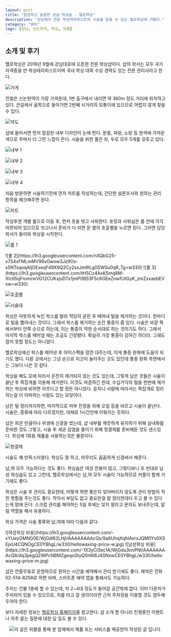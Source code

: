 ```yaml
---
layout: post
title: "깔끔하고 꼼꼼한 강남 왁싱숍 - 헬로왁싱"
description: "강남에서 전문 왁싱테라피스트의 시술을 받을 수 있는 헬로왁싱에 가봤다."
category: "뷰티"
tags: [강남, 신논현역, 왁싱, 위블]
---
```


## 소개 및 후기

헬로왁싱은 2016년 9월에 강남대로에 오픈한 전문 왁싱샵이다.
샵의 왁서는 모두 국가 자격증을 딴 왁싱테라피스트이며
국내 왁싱 대회 수상 경력도 있는 전문 관리사라고 한다.

![가게](https://lh3.googleusercontent.com/JGOBhpiHdEF80OFNT5G-d5hC8o8mkn5YcM715USOdos9iVMak-B_MOPh6JCP3od-mFwINqz2VXu5iA=s560)

전철은 신논현역이 가장 가까운데,
1번 출구에서 내리면 약 360m 정도 거리에 위치하고 있다.
큰길에서 골목으로 들어가면 2번째 사거리의 모퉁이에 있으므로
어렵지 않게 찾을 수 있다.

![약도](https://lh3.googleusercontent.com/-V3K2NEs7ZMw/WjGnUi2muMI/AAAAAAAAcRU/nGmZ8Y_HxCAnetDxI841i1-31u08jwBoQCE0YBhgL/s0/hellowaxing-map.gif)

샵에 들어서면 먼저 깔끔한 내부 디자인이 눈에 띈다.
분홍, 파랑, 노랑 등 원색에 가까운 색으로 꾸며서 더 그런 느낌이 든다.
시술을 위한 룸은 좌, 우로 모두 5개를 갖추고 있다.

![내부 1](https://lh3.googleusercontent.com/aK30QwREjgSLV0j_d5qikpO7WAtBjuZLTvQs0bJfeC1d5I1zC5dkk7KRUVVbMUitLQJ4bhTyMcQaYw=s560)

![내부 2](https://lh3.googleusercontent.com/Egc_ZHnJuuYWMpSjKixU9LHU6Uui4KgAP20BLaX6Z9yg3u0hNEC_5VIORj2FhB5uVjqN2WecDWKFFg=s560)

![내부 3](https://lh3.googleusercontent.com/gPolN9t-ZR8NVJPBepmGm-1EtzV-srBhEli0xTQLvDSDgtfwyWyIM9-RhlaegUzhEss4aaIRkMsh5A=s560)

![내부 4](https://lh3.googleusercontent.com/zK2HxsqZE1ZzVY2oIR7roGENm8aM6osRVjp-022CRD8U8aAeDpnitjUQ4Y2TzZURBH7RHFnxLwyNkg=s560)

처음 방문하면 시술하기전에 먼저 차트를 작성하는데,
간단한 설문조사와 원하는 관리 항목을 체크해주면 된다.

![차트](https://lh3.googleusercontent.com/D8NkLmoQlCS63JsenHXOWLCds-FtZ4wUbF1WxEx3sdH4b5GETyeyQjAVQ176IKHW0MEtSqWo-0_mNw=s480)

작성후엔 개별 룸으로 이동 후, 먼저 옷을 벗고 샤워한다.
옷장과 샤워실은 룸 안에 각각 마련되어 있으므로
씻고나서 준비가 다 되면 문 옆의 호출벨을 누르면 된다.
그러면 담당 왁서가 들어와 왁싱을 시작한다.

![룸 1](https://lh3.googleusercontent.com/9d4H4UHvifsUf6nqc_RHTOjqBfiqmX6ts7YXY4Y9tzgHOXmKIVHs76NiYiTLrVmkXCHCgMkbISpesQ=s560)

<p class="center" markdown="1">
![룸 2](https://lh3.googleusercontent.com/nXQbG25-x7S4xFMLmMV96xGwow3Jz9Os-s5NTsqoqAljOExeqF49X9Q2Cy2sxJm9ILg0SW0u0qR_Tg=w330)
![룸 3](https://lh3.googleusercontent.com/tH5Cz4AxK5mq8M-XIctl5qFromrwVG12CUKxjuDTx1jmP0B53F5c6GEeZnwfUtGyK_zmZxxaebEVsw=w330)
</p>

![호출벨](https://lh3.googleusercontent.com/d2nxJKWMCxFsmd7MWWYTsM_ikcaBUFoV_HNnQu-lces27rT7nr71B6T8vY4yz_ExqlpN12Vtr_3gxw=s560)

![시술대](https://lh3.googleusercontent.com/-AVPTIWSC5vyNd53dLifMg6znvdrv258Oo6oCzppDjmb8UWRX9gOBGC8CJqq60yTvXB2ANnFhZJ3Jg=s560)

왁싱은 따뜻하게 녹인 왁스를 발라 적당히 굳힌 후 떼어내 털을 제거하는 것이다.
한마디로 털을 뽑아내는 것이다.
그래서 왁스를 제거하는 순간 통증이 좀 있다.
시술은 바깥 쪽에서부터 안쪽 순으로 하는데,
이는 통증이 약한 순서대로 하는 것이기도 하다.
그래서 마지막 왁스를 떼어낼 때는 조금도 긴장됐다.
확실히 가장 통증이 강하긴 하더라.
그래도 참지 못할 정도는 아니었다.

헬로왁싱에선 왁스를 떼어낸 후 아이스팩을 잠깐 대주는데,
이게 통증 완화에 도움이 되기도 했다.
다른 곳에서는 그냥 손으로 지긋이 눌러주는 곳도 있던데
통증 완화 측면에서는 그보다 나은 것 같다.

왁싱을 해도 모에 따라서 온전히 제거되지 않는 것도 있는데,
그렇게 남은 것들은 시술이 끝난 후 쪽집개를 이용해 제거한다.
이것도 따끔하긴 한데,
수십가닥의 털을 한번에 제거하는 왁싱에 비하면 아프다고 할 정돈 아니었다.
듣자니 사람에 따라서는 쪽집개로 정리하는걸 더 아파하는 사람도 있는 모양이다.

남은 털 정리까지하면,
마지막으로 피부 진정을 위해 오일 등을 바르고 시술이 끝난다.
시술은, 종류에 따라 다르겠지만, 대체로 1시간안에 이뤄지는 듯하다.

샵은 외관 만큼이나 위생에 신경을 썼는데,
샵 내부를 깨끗하게 유지하기 위해 실내화를 준비한 것도 그렇고,
시술 후 세균 감염을 줄이기 위해 청결제를 준비해둔 것도 센스있다.
왁싱에 1회용 제품을 사용하는것은 물론이다.

![청결제](https://lh3.googleusercontent.com/x3eBOzOnNGxGb21BTzPqPiyfm-CYLaXBf5T3pynP8wU3pbEaiGsMf-4yku3E-GchsbZb1qp1gZ9EJg=s560)

시술도 꽤 만족스러웠다.
왁싱도 잘 하고, 마무리도 꼼꼼하게 신경써서 해준다.

남,여 모두 가능하다는 것도 좋다.
왁싱숍은 여성 전용이 많고,
그렇다보니 또 반대로 남성 왁싱숍도 있고 그런데,
헬로왁싱에서는 남,여 모두 시술이 가능하므로 커플이 함께 가기에도 좋다.

왁싱은 시술 후 관리도 중요한데,
어떻게 하면 좋은지 잊어버리지 않도록 관리 방법이 적힌 명함을 주는것도 좋다.
작아서 부담도 없고 중요한걸 잘 정리한데다 두고 볼 수 있다는게 맘에 든다.
스크럽 관리를 해야하는 5일 후에는 잊지 말라고 문자도 보내주는데,
알람 역할을 해서 유용하다.

왁싱 가격은 시술 종류와 남,여에 따라 다음과 같다:

<p class="center" markdown="1">
![여성왁싱 비용](https://lh3.googleusercontent.com/-xYUeyGMNG0E/WjGdl62LHjI/AAAAAAAAcQs/9a8UhqXqhIAvrxJQM0Yv0XSEjxU4CQNOgCE0YBhgL/w330/hellowaxing-price-w.jpg)
![남성왁싱 비용](https://lh3.googleusercontent.com/-1X3yCl3ec1A/WjGdu3nnPNI/AAAAAAAAcQ8/dq3pkgQ2WPcNBMZgeqoStyQ5hW8J4SNxwCE0YBhgL/w330/hellowaxing-price-m.jpg)
</p>

샵은 연중무휴로 운영하므로 원하는 시간을 예약해서 관리 받기에도 좋다.
예약은 전화 02-514-8258로 하면 되며,
스마트폰 예약 앱을 통해서도 가능하다.

주차는 건물 1층에 할 수 있는데,
차 2~4대 정도가 들어갈 공간밖에 없다.
이미 다른차가 주차되어 있을 수 있으므로,
차를 타고 갈 생각이라면 근처 주차장을 이용할 것도 염두해 두어야 한다.

보다 자세한 정보는 [헬로왁싱 홈페이지](http://hellowaxing.co.kr/faq)를 참고한다.
샵 소개 뿐 아니라 진행중인 이벤트나 자주 묻는 질문에 대한 답 등도 볼 수 있다.



<center><img src="https://weble.net/campaign/img.php?p=716f9175d40ab07d79f24dfd60134864ff8be8e144f57517ea6585c060c9d69b&amp;v=4" alt="이 글은 위블을 통해 본 업체에서 제품 또는 서비스를 제공받아 작성된 글 입니다." /></center>

